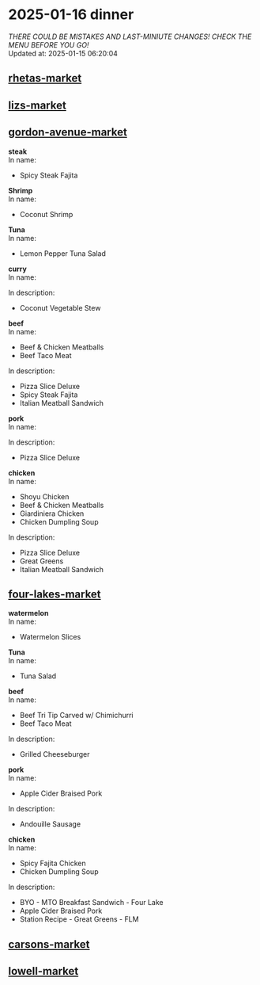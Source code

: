 # 2025-01-16 dinner  
*THERE COULD BE MISTAKES AND LAST-MINIUTE CHANGES! CHECK THE MENU BEFORE YOU GO!*  
Updated at: 2025-01-15 06:20:04  
## [rhetas-market](https://wisc-housingdining.nutrislice.com/menu/rhetas-market/dinner/2025-01-16)  
## [lizs-market](https://wisc-housingdining.nutrislice.com/menu/lizs-market/dinner/2025-01-16)  
## [gordon-avenue-market](https://wisc-housingdining.nutrislice.com/menu/gordon-avenue-market/dinner/2025-01-16)  
**steak**  
In name:   
 - Spicy Steak Fajita  
  
**Shrimp**  
In name:   
 - Coconut Shrimp  
  
**Tuna**  
In name:   
 - Lemon Pepper Tuna Salad  
  
**curry**  
In name:   
  
In description:   
 - Coconut Vegetable Stew  
  
**beef**  
In name:   
 - Beef & Chicken Meatballs  
 - Beef Taco Meat  
  
In description:   
 - Pizza Slice Deluxe  
 - Spicy Steak Fajita  
 - Italian Meatball Sandwich  
  
**pork**  
In name:   
  
In description:   
 - Pizza Slice Deluxe  
  
**chicken**  
In name:   
 - Shoyu Chicken  
 - Beef & Chicken Meatballs  
 - Giardiniera Chicken  
 - Chicken Dumpling Soup  
  
In description:   
 - Pizza Slice Deluxe  
 - Great Greens  
 - Italian Meatball Sandwich  
  
## [four-lakes-market](https://wisc-housingdining.nutrislice.com/menu/four-lakes-market/dinner/2025-01-16)  
**watermelon**  
In name:   
 - Watermelon Slices  
  
**Tuna**  
In name:   
 - Tuna Salad  
  
**beef**  
In name:   
 - Beef Tri Tip Carved w/ Chimichurri  
 - Beef Taco Meat  
  
In description:   
 - Grilled Cheeseburger  
  
**pork**  
In name:   
 - Apple Cider Braised Pork  
  
In description:   
 - Andouille Sausage  
  
**chicken**  
In name:   
 - Spicy Fajita Chicken  
 - Chicken Dumpling Soup  
  
In description:   
 - BYO - MTO Breakfast Sandwich - Four Lake  
 - Apple Cider Braised Pork  
 - Station Recipe - Great Greens - FLM  
  
## [carsons-market](https://wisc-housingdining.nutrislice.com/menu/carsons-market/dinner/2025-01-16)  
## [lowell-market](https://wisc-housingdining.nutrislice.com/menu/lowell-market/dinner/2025-01-16)  
  
